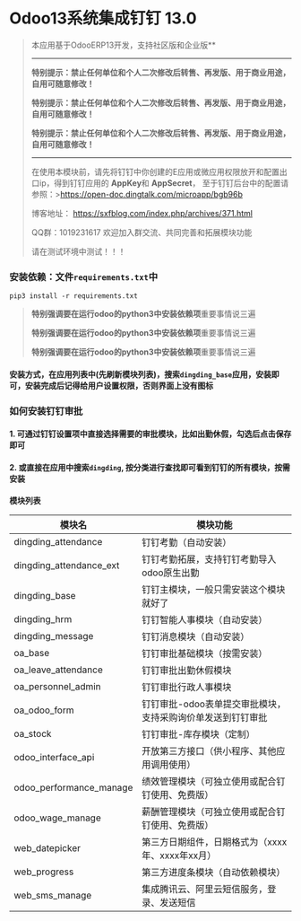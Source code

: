 # Odoo13系统集成钉钉  13.0

> 本应用基于OdooERP13开发，支持社区版和企业版** 
> 
> -----------------------------------------------------------------------------
> **特别提示：禁止任何单位和个人二次修改后转售、再发版、用于商业用途，自用可随意修改！**
>
> **特别提示：禁止任何单位和个人二次修改后转售、再发版、用于商业用途，自用可随意修改！**
>
> **特别提示：禁止任何单位和个人二次修改后转售、再发版、用于商业用途，自用可随意修改！**
>
> -----------------------------------------------------------------------------
> 
> 在使用本模块前，请先将钉钉中你创建的E应用或微应用权限放开和配置出口ip，得到钉钉应用的 **AppKey**和 **AppSecret**， 至于钉钉后台中的配置请参照：>https://open-doc.dingtalk.com/microapp/bgb96b 
>
> 博客地址： https://sxfblog.com/index.php/archives/371.html
> 
> QQ群：1019231617 欢迎加入群交流、共同完善和拓展模块功能
>
> 请在测试环境中测试！！！

### 安装依赖：文件`requirements.txt`中

```ssh
pip3 install -r requirements.txt
```

> **特别强调要在运行odoo的python3中安装依赖项**重要事情说三遍
>
> **特别强调要在运行odoo的python3中安装依赖项**重要事情说三遍
>
> **特别强调要在运行odoo的python3中安装依赖项**重要事情说三遍


#### 安装方式，在应用列表中(先刷新模块列表)，搜索`dingding_base`应用，安装即可，安装完成后记得给用户设置权限，否则界面上没有图标

### 如何安装钉钉审批
#### 1. 可通过钉钉设置项中直接选择需要的审批模块，比如出勤休假，勾选后点击保存即可
#### 2. 或直接在应用中搜索`dingding`, 按分类进行查找即可看到钉钉的所有模块，按需安装

**模块列表**

| 模块名            | 模块功能                                                 |
| ----------------- | ------------------------------------------------------ |
| dingding_attendance         | 钉钉考勤（自动安装）                            |
| dingding_attendance_ext     | 钉钉考勤拓展，支持钉钉考勤导入odoo原生出勤         |
| dingding_base               | 钉钉主模块，一般只需安装这个模块就好了             |
| dingding_hrm                | 钉钉智能人事模块（自动安装）                      |
| dingding_message            | 钉钉消息模块（自动安装）                         |
| oa_base                     | 钉钉审批基础模块（按需安装）                      |
| oa_leave_attendance         | 钉钉审批出勤休假模块                             |
| oa_personnel_admin          | 钉钉审批行政人事模块                             |
| oa_odoo_form                | 钉钉审批-odoo表单提交审批模块，支持采购询价单发送到钉钉审批 |
| oa_stock                    | 钉钉审批-库存模块（定制）                         |
| odoo_interface_api          | 开放第三方接口（供小程序、其他应用调用使用）         |
| odoo_performance_manage     | 绩效管理模块（可独立使用或配合钉钉使用、免费版）     |
| odoo_wage_manage            | 薪酬管理模块（可独立使用或配合钉钉使用、免费版）     |
| web_datepicker              | 第三方日期组件，日期格式为（xxxx年、xxxx年xx月）    |
| web_progress                | 第三方进度条模块（自动依赖模块）                   |
| web_sms_manage              | 集成腾讯云、阿里云短信服务，登录、发送短信           |


